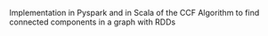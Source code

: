 Implementation in Pyspark and in Scala of the CCF Algorithm to find connected components in a graph with RDDs 
